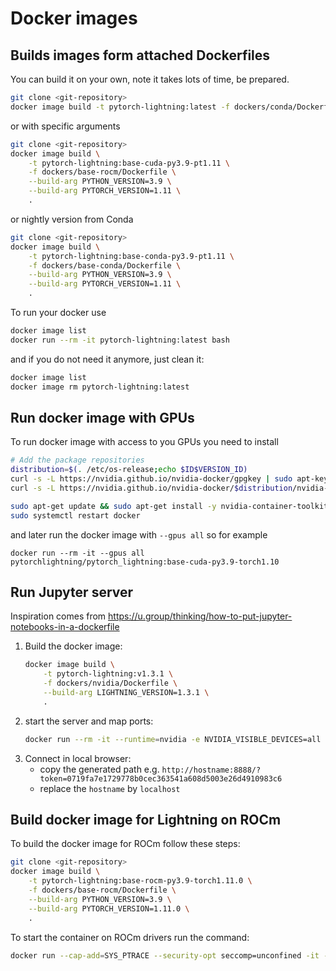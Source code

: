 # Docker images

## Builds images form attached Dockerfiles

You can build it on your own, note it takes lots of time, be prepared.

```bash
git clone <git-repository>
docker image build -t pytorch-lightning:latest -f dockers/conda/Dockerfile .
```

or with specific arguments

```bash
git clone <git-repository>
docker image build \
    -t pytorch-lightning:base-cuda-py3.9-pt1.11 \
    -f dockers/base-rocm/Dockerfile \
    --build-arg PYTHON_VERSION=3.9 \
    --build-arg PYTORCH_VERSION=1.11 \
    .
```

or nightly version from Conda

```bash
git clone <git-repository>
docker image build \
    -t pytorch-lightning:base-conda-py3.9-pt1.11 \
    -f dockers/base-conda/Dockerfile \
    --build-arg PYTHON_VERSION=3.9 \
    --build-arg PYTORCH_VERSION=1.11 \
    .
```

To run your docker use

```bash
docker image list
docker run --rm -it pytorch-lightning:latest bash
```

and if you do not need it anymore, just clean it:

```bash
docker image list
docker image rm pytorch-lightning:latest
```

## Run docker image with GPUs

To run docker image with access to you GPUs you need to install

```bash
# Add the package repositories
distribution=$(. /etc/os-release;echo $ID$VERSION_ID)
curl -s -L https://nvidia.github.io/nvidia-docker/gpgkey | sudo apt-key add -
curl -s -L https://nvidia.github.io/nvidia-docker/$distribution/nvidia-docker.list | sudo tee /etc/apt/sources.list.d/nvidia-docker.list

sudo apt-get update && sudo apt-get install -y nvidia-container-toolkit
sudo systemctl restart docker
```

and later run the docker image with `--gpus all` so for example

```
docker run --rm -it --gpus all pytorchlightning/pytorch_lightning:base-cuda-py3.9-torch1.10
```

## Run Jupyter server

Inspiration comes from https://u.group/thinking/how-to-put-jupyter-notebooks-in-a-dockerfile

1. Build the docker image:
   ```bash
   docker image build \
       -t pytorch-lightning:v1.3.1 \
       -f dockers/nvidia/Dockerfile \
       --build-arg LIGHTNING_VERSION=1.3.1 \
       .
   ```
1. start the server and map ports:
   ```bash
   docker run --rm -it --runtime=nvidia -e NVIDIA_VISIBLE_DEVICES=all -p 8888:8888 pytorch-lightning:v1.3.1
   ```
1. Connect in local browser:
   - copy the generated path e.g. `http://hostname:8888/?token=0719fa7e1729778b0cec363541a608d5003e26d4910983c6`
   - replace the `hostname` by `localhost`

## Build docker image for Lightning on ROCm 

To build the docker image for ROCm follow these steps: 

```bash
git clone <git-repository>
docker image build \
    -t pytorch-lightning:base-rocm-py3.9-torch1.11.0 \
    -f dockers/base-rocm/Dockerfile \
    --build-arg PYTHON_VERSION=3.9 \
    --build-arg PYTORCH_VERSION=1.11.0 \
    .
```

To start the container on ROCm drivers run the command: 

```bash 
docker run --cap-add=SYS_PTRACE --security-opt seccomp=unconfined -it --network=host --ipc=host --device=/dev/kfd --device=/dev/dri --group-add video <docker id>
```